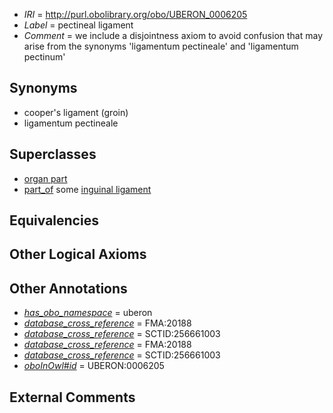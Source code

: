  * *IRI* = http://purl.obolibrary.org/obo/UBERON_0006205
 * *Label* = pectineal ligament
 * *Comment* = we include a disjointness axiom to avoid confusion that may arise from the synonyms 'ligamentum pectineale' and 'ligamentum pectinum'

## Synonyms

 * cooper's ligament (groin)
 * ligamentum pectineale

## Superclasses

 * [organ part](../../UBERON/64/UBERON_0000064.md)
 * [part_of](../../BFO/50/BFO_0000050.md) some [inguinal ligament](../../UBERON/04/UBERON_0006204.md)

## Equivalencies


## Other Logical Axioms


## Other Annotations

 * *[has_obo_namespace](../../ce/oboInOwl#hasOBONamespace.md)* = uberon
 * *[database_cross_reference](../../ef/oboInOwl#hasDbXref.md)* = FMA:20188
 * *[database_cross_reference](../../ef/oboInOwl#hasDbXref.md)* = SCTID:256661003
 * *[database_cross_reference](../../ef/oboInOwl#hasDbXref.md)* = FMA:20188
 * *[database_cross_reference](../../ef/oboInOwl#hasDbXref.md)* = SCTID:256661003
 * *[oboInOwl#id](../../id/oboInOwl#id.md)* = UBERON:0006205

## External Comments

